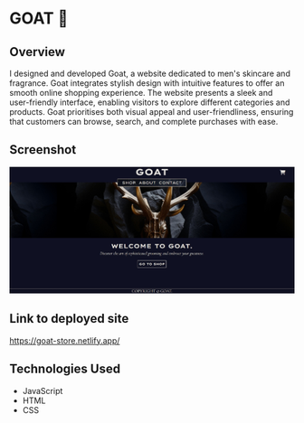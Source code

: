 # GOAT :goat:

## Overview

I designed and developed Goat, a website dedicated to men's skincare and fragrance. Goat integrates stylish design with intuitive features to offer an smooth online shopping experience. The website presents a sleek and user-friendly interface, enabling visitors to explore different categories and products. Goat prioritises both visual appeal and user-friendliness, ensuring that customers can browse, search, and complete purchases with ease.

## Screenshot

<p align="center">
  <img src="/assets/images/goat-screenshot.jpg" width="1000" height="auto" title="screenshot of application">
</p>

## Link to deployed site

https://goat-store.netlify.app/

## Technologies Used

- JavaScript
- HTML
- CSS
